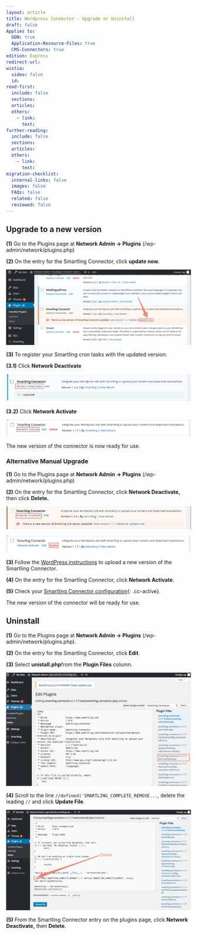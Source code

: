 ```yaml
---
layout: article
title: Wordpress Connector - Upgrade or Uninstall
draft: false
Applies to:
  GDN: true
  Application-Resource-Files: true
  CMS-Connectors: true
edition: Express
redirect-url:
wistia:
  video: false
  id:
read-first:
  include: false
  sections:
  articles:
  others:
    - link:
      text:
further-reading:
  include: false
  sections:
  articles:
  others:
    - link:
      text:
migration-checklist:
  internal-links: false
  images: false
  FAQs: false
  related: false
  reviewed: false
---
```



## Upgrade to a new version

**(1)** Go to the Plugins page at **Network Admin -&gt; Plugins** (/wp-admin/network/plugins.php)

**(2)** On the entry for the Smartling Connector, click **update now.**

![](/uploads/versions/74m0zkd---x----1190-486x---.png)

**(3)** To register your Smartling cron tasks with the updated version:

**(3.1)** Click **Network Deactivate**

![](/uploads/versions/0moi9kv---x----986-148x---.png)

**(3.2)** Click **Network Activate**

![](/uploads/versions/k48rv9y_png__1183-807_---x----966-89x---.png)

The new version of the connector is now ready for use.

### Alternative Manual Upgrade

**(1)** Go to the Plugins page at **Network Admin -&gt; Plugins** (/wp-admin/network/plugins.php)

**(2)** On the entry for the Smartling Connector, click **Network Deactivate,** then click **Delete.**

![](/uploads/versions/74m0zkd-1---x----987-123x---.png)

![](/uploads/versions/k48rv9y_png__1183-807_-1---x----966-89x---.png)

**(3)** Follow the [WordPress instructions](https://codex.wordpress.org/Managing_Plugins#Manual_Plugin_Installation) to upload a new version of the Smartling Connector.

**(4)** On the entry for the Smartling Connector, click **Network Activate**.

**(5)** Check your [Smartling Connector configuration](){: .cc-active}.

The new version of the connector will be ready for use.

## Uninstall

**(1)** Go to the Plugins page at&nbsp;**Network Admin -&gt; Plugins** (/wp-admin/network/plugins.php).

**(2)**&nbsp;On the entry for the Smartling Connector, click **Edit**.

**(3)** Select&nbsp;**unistall.php**from the **Plugin Files** column.

![](/uploads/versions/edit_plugins_-_network_admin__wpmod2_dev_smartling_net_sites_-_wordpress---x----1095-671x---.png)

**(4)** Scroll to the line `//defined('SMARTLING_COMPLETE_REMOVE...`, delete the leading `//` and click **Update File**.

![](/uploads/versions/edit_plugins_-_network_admin__wpmod2_dev_smartling_net_sites_-_wordpress-1---x----1221-662x---.png)

**(5)** From the Smartling Connector entry on the plugins page, click&nbsp;**Network Deactivate,** then&nbsp;**Delete.**